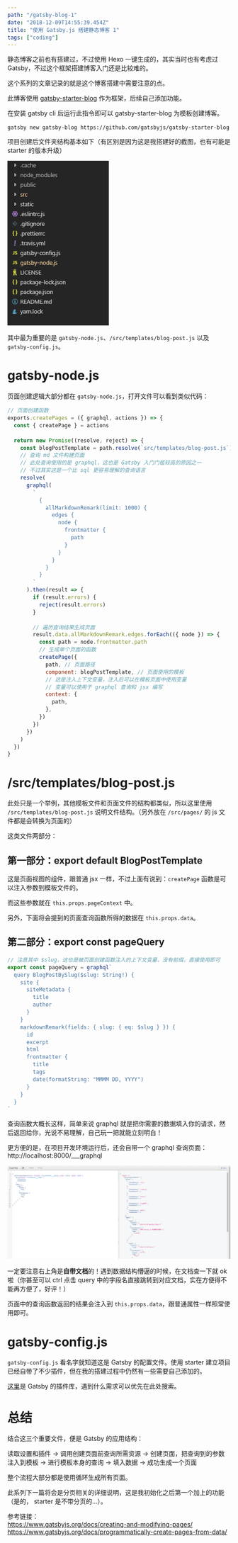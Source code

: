 ```yaml
---
path: "/gatsby-blog-1"
date: "2018-12-09T14:55:39.454Z"
title: "使用 Gatsby.js 搭建静态博客 1"
tags: ["coding"]
---
```

静态博客之前也有搭建过，不过使用 Hexo 一键生成的，其实当时也有考虑过 Gatsby，不过这个框架搭建博客入门还是比较难的。

这个系列的文章记录的就是这个博客搭建中需要注意的点。

此博客使用 [gatsby-starter-blog](https://github.com/gatsbyjs/gatsby-starter-blog) 作为框架，后续自己添加功能。

在安装 gatsby cli 后运行此指令即可以 gatsby-starter-blog 为模板创建博客。

```
gatsby new gatsby-blog https://github.com/gatsbyjs/gatsby-starter-blog
```

项目创建后文件夹结构基本如下（有区别是因为这是我搭建好的截图，也有可能是 starter 的版本升级）

![](filelist.png)

其中最为重要的是 `gatsby-node.js`、`/src/templates/blog-post.js` 以及 `gatsby-config.js`。

# gatsby-node.js
页面创建逻辑大部分都在 `gatsby-node.js`，打开文件可以看到类似代码：

```javascript
// 页面创建函数
exports.createPages = ({ graphql, actions }) => {
  const { createPage } = actions

  return new Promise((resolve, reject) => {
    const blogPostTemplate = path.resolve(`src/templates/blog-post.js`)
    // 查询 md 文件构建页面
    // 此处查询使用的是 graphql，这也是 Gatsby 入门门槛较高的原因之一
    // 不过其实这是一个比 sql 更容易理解的查询语言
    resolve(
      graphql(
        `
          {
            allMarkdownRemark(limit: 1000) {
              edges {
                node {
                  frontmatter {
                    path
                  }
                }
              }
            }
          }
        `
      ).then(result => {
        if (result.errors) {
          reject(result.errors)
        }

        // 遍历查询结果生成页面
        result.data.allMarkdownRemark.edges.forEach(({ node }) => {
          const path = node.frontmatter.path
          // 生成单个页面的函数
          createPage({
            path, // 页面路径
            component: blogPostTemplate, // 页面使用的模板
            // 这是注入上下文变量，注入后可以在模板页面中使用变量
            // 变量可以使用于 graphql 查询和 jsx 编写
            context: {
              path,
            },
          })
        })
      })
    )
  })
}
```

# /src/templates/blog-post.js
此处只是一个举例，其他模板文件和页面文件的结构都类似，所以这里使用 `/src/templates/blog-post.js` 说明文件结构。（另外放在 `/src/pages/` 的 js 文件都是会转换为页面的）

这类文件两部分：

## 第一部分：export default BlogPostTemplate
这是页面视图的组件，跟普通 jsx 一样，不过上面有说到：`createPage` 函数是可以注入参数到模板文件的。

而这些参数就在 `this.props.pageContext` 中。

另外，下面将会提到的页面查询函数所得的数据在 `this.props.data`。

## 第二部分：export const pageQuery
```javascript
// 注意其中 $slug，这也是被页面创建函数注入的上下文变量，没有前缀，直接使用即可
export const pageQuery = graphql` 
  query BlogPostBySlug($slug: String!) {
    site {
      siteMetadata {
        title
        author
      }
    }
    markdownRemark(fields: { slug: { eq: $slug } }) {
      id
      excerpt
      html
      frontmatter {
        title
        tags
        date(formatString: "MMMM DD, YYYY")
      }
    }
  }
`
```
查询函数大概长这样，简单来说 graphql 就是把你需要的数据填入你的请求，然后返回给你，光说不易理解，自己玩一把就能立刻明白！

更方便的是，在项目开发环境运行后，还会自带一个 graphql 查询页面：http://localhost:8000/___graphql

![](graphql_playground.png)

一定要注意右上角是**自带文档**的！遇到数据结构懵逼的时候，在文档查一下就 ok 啦（你甚至可以 ctrl 点击 query 中的字段名直接跳转到对应文档，实在方便得不能再方便了，好评！）

页面中的查询函数返回的结果会注入到 `this.props.data`，跟普通属性一样照常使用即可。

# gatsby-config.js
`gatsby-config.js` 看名字就知道这是 Gatsby 的配置文件。使用 starter 建立项目已经自带了不少插件，但在我的搭建过程中仍然有一些需要自己添加的。

[这里](https://www.gatsbyjs.org/plugins/)是 Gatsby 的插件库，遇到什么需求可以优先在此处搜索。

# 总结
结合这三个重要文件，便是 Gatsby 的应用结构：

读取设置和插件 -> 调用创建页面前查询所需资源 -> 创建页面，把查询到的参数注入到模板 -> 进行模板本身的查询 -> 填入数据 -> 成功生成一个页面

整个流程大部分都是使用循环生成所有页面。

此系列下一篇将会是分页相关的详细说明，这是我初始化之后第一个加上的功能（是的， starter 是不带分页的...）。

参考链接：   
https://www.gatsbyjs.org/docs/creating-and-modifying-pages/     
https://www.gatsbyjs.org/docs/programmatically-create-pages-from-data/
